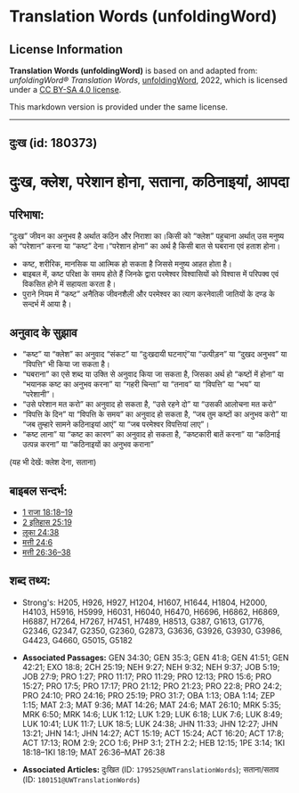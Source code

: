 # Translation Words (unfoldingWord)

## License Information

**Translation Words (unfoldingWord)** is based on and adapted from: _unfoldingWord® Translation Words_, [unfoldingWord](https://unfoldingword.org/utw), 2022, which is licensed under a [CC BY-SA 4.0 license](https://creativecommons.org/licenses/by-sa/4.0/legalcode.en).

This markdown version is provided under the same license.



--------------------------------

## दुःख (id: 180373)

दुःख, क्लेश, परेशान होना, सताना, कठिनाइयां, आपदा
================================================

परिभाषा:
--------

“दुःख” जीवन का अनुभव है अर्थात कठिन और निराशा का।किसी को “क्लेश” पहुचाना अर्थात् उस मनुष्य को “परेशान” करना या “कष्ट” देना।“परेशान होना” का अर्थ है किसी बात से घबराना एवं हताश होना।

* कष्ट, शरीरिक, मानसिक या आत्मिक हो सकता है जिससे मनुष्य आहत होता है।
* बाइबल में, कष्ट परिक्षा के समय होते हैं जिनके द्वारा परमेश्वर विश्वासियों को विश्वास में परिपक्व एवं विकसित होने में सहायता करता है।
* पुराने नियम में “कष्ट” अनैतिक जीवनशैली और परमेश्वर का त्याग करनेवाली जातियों के दण्ड के सन्दर्भ में आया है।

अनुवाद के सुझाव
---------------

* “कष्ट” या “क्लेश” का अनुवाद “संकट” या “दुःखदायी घटनाएं”या “उत्पीड़न” या “दुखद अनुभव” या “विपत्ति” भी किया जा सकता है।
* “घबराना” का एसे शब्द या उक्ति से अनुवाद किया जा सकता है, जिसका अर्थ हो “कष्टों में होना” या “भयानक कष्ट का अनुभव करना” या “गहरी चिन्ता” या “तनाव” या “विपत्ति” या “भय” या “परेशानी”।
* “उसे परेशान मत करो” का अनुवाद हो सकता है, “उसे रहने दो” या “उसकी आलोचना मत करो”
* “विपत्ति के दिन” या “विपत्ति के समय” का अनुवाद हो सकता है, “जब तुम कष्टों का अनुभव करो” या “जब तुम्हारे सामने कठिनाइयां आएं” या “जब परमेश्वर विपत्तियां लाए”।
* “कष्ट लाना” या “कष्ट का कारण” का अनुवाद हो सकता है, “कष्टकारी बातें करना” या “कठिनाई उत्पन्न करना” या “कठिनाइयों का अनुभव कराना”

(यह भी देखें: क्लेश देना, सताना)

बाइबल सन्दर्भ:
--------------

* [1 राजा 18:18–19](https://ref.ly/1Kgs0:0)
* [2 इतिहास 25:19](https://ref.ly/2Chr0:0)
* [लूका 24:38](https://ref.ly/Luke24:38)
* [मत्ती 24:6](https://ref.ly/Matt24:6)
* [मत्ती 26:36–38](https://ref.ly/Matt26:36-Matt26:38)

शब्द तथ्य:
----------

* Strong's: H205, H926, H927, H1204, H1607, H1644, H1804, H2000, H4103, H5916, H5999, H6031, H6040, H6470, H6696, H6862, H6869, H6887, H7264, H7267, H7451, H7489, H8513, G387, G1613, G1776, G2346, G2347, G2350, G2360, G2873, G3636, G3926, G3930, G3986, G4423, G4660, G5015, G5182

* **Associated Passages:** GEN 34:30; GEN 35:3; GEN 41:8; GEN 41:51; GEN 42:21; EXO 18:8; 2CH 25:19; NEH 9:27; NEH 9:32; NEH 9:37; JOB 5:19; JOB 27:9; PRO 1:27; PRO 11:17; PRO 11:29; PRO 12:13; PRO 15:6; PRO 15:27; PRO 17:5; PRO 17:17; PRO 21:12; PRO 21:23; PRO 22:8; PRO 24:2; PRO 24:10; PRO 24:16; PRO 25:19; PRO 31:7; OBA 1:13; OBA 1:14; ZEP 1:15; MAT 2:3; MAT 9:36; MAT 14:26; MAT 24:6; MAT 26:10; MRK 5:35; MRK 6:50; MRK 14:6; LUK 1:12; LUK 1:29; LUK 6:18; LUK 7:6; LUK 8:49; LUK 10:41; LUK 11:7; LUK 18:5; LUK 24:38; JHN 11:33; JHN 12:27; JHN 13:21; JHN 14:1; JHN 14:27; ACT 15:19; ACT 15:24; ACT 16:20; ACT 17:8; ACT 17:13; ROM 2:9; 2CO 1:6; PHP 3:1; 2TH 2:2; HEB 12:15; 1PE 3:14; 1KI 18:18–1KI 18:19; MAT 26:36–MAT 26:38
* **Associated Articles:** दुःखित (ID: `179525@UWTranslationWords`); सताना/सताव (ID: `180151@UWTranslationWords`)

